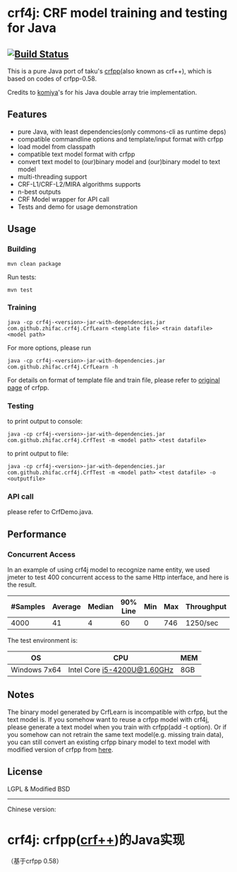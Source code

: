 # crf4j: CRF model training and testing for Java #

[![Build Status](https://travis-ci.org/zhifac/crf4j.svg?branch=master)](https://travis-ci.org/zhifac/crf4j)
----

This is a pure Java port of taku's [crfpp](http://taku910.github.io/crfpp/ "crfpp")(also known as crf++), which is based on codes of crfpp-0.58.

Credits to [komiya](https://github.com/komiya-atsushi/darts-java)'s for his Java double array trie implementation.

## Features ##

- pure Java, with least dependencies(only commons-cli as runtime deps)
- compatible commandline options and template/input format with crfpp
- load model from classpath
- compatible text model format with crfpp
- convert text model to (our)binary model and (our)binary model to text model
- multi-threading support
- CRF-L1/CRF-L2/MIRA algorithms supports
- n-best outputs
- CRF Model wrapper for API call
- Tests and demo for usage demonstration

## Usage ##

### Building ###

    mvn clean package

Run tests:

	mvn test

### Training ###

	java -cp crf4j-<version>-jar-with-dependencies.jar com.github.zhifac.crf4j.CrfLearn <template file> <train datafile> <model path>

For more options, please run

	java -cp crf4j-<version>-jar-with-dependencies.jar com.github.zhifac.crf4j.CrfLearn -h

For details on format of template file and train file, please refer to [original page](http://taku910.github.io/crfpp/) of crfpp.

### Testing ###
to print output to console:

	java -cp crf4j-<version>-jar-with-dependencies.jar com.github.zhifac.crf4j.CrfTest -m <model path> <test datafile>

to print output to file:

	java -cp crf4j-<version>-jar-with-dependencies.jar com.github.zhifac.crf4j.CrfTest -m <model path> <test datafile> -o <outputfile>

### API call ###
please refer to CrfDemo.java.

## Performance ##

### Concurrent Access ###

In an example of using crf4j model to recognize name entity, we used jmeter to test 400 concurrent access to the same Http interface, and here is the result.

| #Samples  | Average | Median | 90% Line | Min | Max | Throughput |
| ------------- | ------------- | ------------- | ------------- | ------------- | ------------- | ------------- |
| 4000  | 41  | 4 | 60 | 0 | 746 | 1250/sec |

The test environment is:

| OS  | CPU | MEM |
| ------------- | ------------- | ------------- |
| Windows 7x64  | Intel Core i5-4200U@1.60GHz  | 8GB |

## Notes ##

The binary model generated by CrfLearn is incompatible with crfpp, but the text model is. If you somehow want to reuse a crfpp model with crf4j, please generate a text model when you train with crfpp(add -t option). Or if you somehow can not retrain the same text model(e.g. missing train data), you can still convert an existing crfpp binary model to text model with modified version of crfpp from [here](https://github.com/zhifac/crfpp).

## License ##

LGPL & Modified BSD

----------

Chinese version:

# crf4j: crfpp([crf++](http://taku910.github.io/crfpp/))的Java实现 #

（基于crfpp 0.58）
